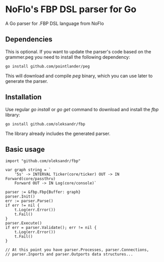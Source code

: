 NoFlo's FBP DSL parser for Go
===

A Go parser for .FBP DSL language from NoFlo

Dependencies
---

This is optional. If you want to update the parser's code based on the grammer.peg you need to install the following dependency:

    go install github.com/pointlander/peg

This will download and compile _peg_ binary, which you can use later to generate the parser.

Installation
---

Use regular _go install_ or _go get_ command to download and install the _fbp_ library:

    go install github.com/oleksandr/fbp

The library already includes the generated parser.

Basic usage
---

    import "github.com/oleksandr/fbp"

    var graph string = `
        '5s' -> INTERVAL Ticker(core/ticker) OUT -> IN Forward(core/passthru)
        Forward OUT -> IN Log(core/console)`

    parser := &fbp.Fbp{Buffer: graph}
    parser.Init()
    err := parser.Parse()
    if err != nil {
        t.Log(err.Error())
        t.Fail()
    }
    parser.Execute()
    if err = parser.Validate(); err != nil {
        t.Log(err.Error())
        t.Fail()
    }

    // At this point you have parser.Processes, parser.Connections, 
    // parser.Inports and parser.Outports data structures...




